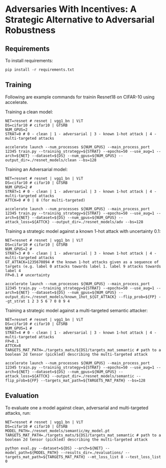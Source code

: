 
# Adversaries With Incentives: A Strategic Alternative to Adversarial Robustness


## Requirements

To install requirements:

```setup
pip install -r requirements.txt
```


## Training

Following are example commands for trainin Resnet18 on CIFAR-10 using accelerate.

Training a clean model:

```train clean
NET=resnet # resnet | vgg1_bn | ViT
DS=cifar10 # cifar10 | GTSRB
NUM_GPUS=2
STRAT=0 # 0 - clean | 1 - adversarial | 3 - known 1-hot attack | 4 - multi-targeted attacks

accelerate launch --num_processes ${NUM_GPUS} --main_process_port 12345 train.py --training_strategy=${STRAT} --epochs=50 --use_aug=1 --arch=${NET} --dataset=${DS} --num_gpus=${NUM_GPUS} --output_dir=./resnet_models/clean --bs=128
```

Training an Adversarial model:

```train adv
NET=resnet # resnet | vgg1_bn | ViT
DS=cifar10 # cifar10 | GTSRB
NUM_GPUS=2 #
STRAT=1 # 0 - clean | 1 - adversarial | 3 - known 1-hot attack | 4 - multi-targeted attacks
ATTCK=0 # 0 | 8 (for multi-targeted)

accelerate launch --num_processes ${NUM_GPUS} --main_process_port 12345 train.py --training_strategy=${STRAT} --epochs=50 --use_aug=1 --arch=${NET} --dataset=${DS} --num_gpus=${NUM_GPUS} --attack_loss=${ATTCK} --output_dir=./resnet_models/adv --bs=128
```

Training a strategic model against a known 1-hot attack with uncertainty 0.1:

```train adv
NET=resnet # resnet | vgg1_bn | ViT
DS=cifar10 # cifar10 | GTSRB
NUM_GPUS=2 #
STRAT=3 # 0 - clean | 1 - adversarial | 3 - known 1-hot attack | 4 - multi-targeted attacks
GT_ATTACK=1235670894 # the known 1-hot attacks given as a sequence of targets (e.g. label 0 attacks towards label 1. label 9 attacks towards label 4
FP=0.1 # uncertainty

accelerate launch --num_processes ${NUM_GPUS} --main_process_port 12345 train.py --training_strategy=${STRAT} --epochs=50 --use_aug=1 --arch=${NET} --dataset=${DS} --num_gpus=${NUM_GPUS} --output_dir=./resnet_models/known_1hot_${GT_ATTACK} --flip_prob=${FP} --gt_strat 1 2 3 5 6 7 0 8 9 4
```

Training a strategic model against a multi-targeted semantic attacker:

```train multi-targeted
NET=resnet # resnet | vgg1_bn | ViT
DS=cifar10 # cifar10 | GTSRB
NUM_GPUS=1 #
STRAT=4 # 0 - clean | 1 - adversarial | 3 - known 1-hot attack | 4 - multi-targeted attacks
FP=0.1
ATTCK=8
TARGETS_MAT_PATH=./targets_mats/${DS}/targets_mat_semantic # path to a boolean 2d tensor (pickled) describing the multi-targeted attack

accelerate launch --num_processes ${NUM_GPUS} --main_process_port 12345 train.py --training_strategy=${STRAT} --epochs=50 --use_aug=1 --arch=${NET} --dataset=${DS} --num_gpus=${NUM_GPUS} --attack_loss=${ATTCK} --output_dir=./resnet_models/semantic --flip_prob=${FP} --targets_mat_path=${TARGETS_MAT_PATH} --bs=128
```


## Evaluation

To evaluate one a model against clean, adversarial and multi-targeted attacks, run:

```eval
NET=resnet # resnet | vgg1_bn | ViT
DS=cifar10 # cifar10 | GTSRB
MODEL_PATH=./resnet_models/semantic/my_model.pt
TARGETS_MAT_PATH=./targets_mats/${DS}/targets_mat_semantic # path to a boolean 2d tensor (pickled) describing the multi-targeted attack

python eval.py --dataset=${DS} --arch=${NET} --model_path=${MODEL_PATH} --results_dir=./evaluations/ --targets_mat_path=${TARGETS_MAT_PATH} --mt_loss_list 8 --test_loss_list 0
```

